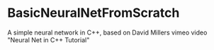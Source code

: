 # BasicNeuralNetFromScratch
A simple neural network in C++, based on David Millers vimeo video "Neural Net in C++ Tutorial"
